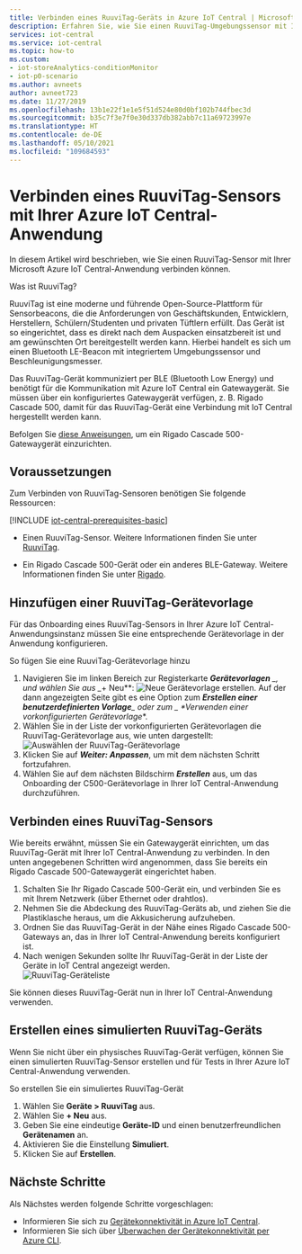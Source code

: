 ```yaml
---
title: Verbinden eines RuuviTag-Geräts in Azure IoT Central | Microsoft-Dokumentation
description: Erfahren Sie, wie Sie einen RuuviTag-Umgebungssensor mit Ihrer IoT Central-Anwendung verbinden.
services: iot-central
ms.service: iot-central
ms.topic: how-to
ms.custom:
- iot-storeAnalytics-conditionMonitor
- iot-p0-scenario
ms.author: avneets
author: avneet723
ms.date: 11/27/2019
ms.openlocfilehash: 13b1e22f1e1e5f51d524e80d0bf102b744fbec3d
ms.sourcegitcommit: b35c7f3e7f0e30d337db382abb7c11a69723997e
ms.translationtype: HT
ms.contentlocale: de-DE
ms.lasthandoff: 05/10/2021
ms.locfileid: "109684593"
---
```

# <a name="connect-a-ruuvitag-sensor-to-your-azure-iot-central-application"></a>Verbinden eines RuuviTag-Sensors mit Ihrer Azure IoT Central-Anwendung

In diesem Artikel wird beschrieben, wie Sie einen RuuviTag-Sensor mit Ihrer Microsoft Azure IoT Central-Anwendung verbinden können.

Was ist RuuviTag?

RuuviTag ist eine moderne und führende Open-Source-Plattform für Sensorbeacons, die die Anforderungen von Geschäftskunden, Entwicklern, Herstellern, Schülern/Studenten und privaten Tüftlern erfüllt. Das Gerät ist so eingerichtet, dass es direkt nach dem Auspacken einsatzbereit ist und am gewünschten Ort bereitgestellt werden kann. Hierbei handelt es sich um einen Bluetooth LE-Beacon mit integriertem Umgebungssensor und Beschleunigungsmesser.

Das RuuviTag-Gerät kommuniziert per BLE (Bluetooth Low Energy) und benötigt für die Kommunikation mit Azure IoT Central ein Gatewaygerät. Sie müssen über ein konfiguriertes Gatewaygerät verfügen, z. B. Rigado Cascade 500, damit für das RuuviTag-Gerät eine Verbindung mit IoT Central hergestellt werden kann.

Befolgen Sie [diese Anweisungen](./howto-connect-rigado-cascade-500.md), um ein Rigado Cascade 500-Gatewaygerät einzurichten.

## <a name="prerequisites"></a>Voraussetzungen

Zum Verbinden von RuuviTag-Sensoren benötigen Sie folgende Ressourcen:

[!INCLUDE [iot-central-prerequisites-basic](../../../includes/iot-central-prerequisites-basic.md)]

- Einen RuuviTag-Sensor. Weitere Informationen finden Sie unter [RuuviTag](https://ruuvi.com/).

- Ein Rigado Cascade 500-Gerät oder ein anderes BLE-Gateway. Weitere Informationen finden Sie unter [Rigado](https://www.rigado.com/).


## <a name="add-a-ruuvitag-device-template"></a>Hinzufügen einer RuuviTag-Gerätevorlage

Für das Onboarding eines RuuviTag-Sensors in Ihrer Azure IoT Central-Anwendungsinstanz müssen Sie eine entsprechende Gerätevorlage in der Anwendung konfigurieren.

So fügen Sie eine RuuviTag-Gerätevorlage hinzu

1. Navigieren Sie im linken Bereich zur Registerkarte ***Gerätevorlagen** _, und wählen Sie aus _*+ Neu**: ![Neue Gerätevorlage erstellen](./media/howto-connect-ruuvi/devicetemplate-new.png). Auf der dann angezeigten Seite gibt es eine Option zum ***Erstellen einer benutzerdefinierten Vorlage**_ oder zum _ *_Verwenden einer vorkonfigurierten Gerätevorlage_**.
1. Wählen Sie in der Liste der vorkonfigurierten Gerätevorlagen die RuuviTag-Gerätevorlage aus, wie unten dargestellt:  ![Auswählen der RuuviTag-Gerätevorlage](./media/howto-connect-ruuvi/devicetemplate-preconfigured.png)
1. Klicken Sie auf ***Weiter: Anpassen***, um mit dem nächsten Schritt fortzufahren.
1. Wählen Sie auf dem nächsten Bildschirm ***Erstellen*** aus, um das Onboarding der C500-Gerätevorlage in Ihrer IoT Central-Anwendung durchzuführen.

## <a name="connect-a-ruuvitag-sensor"></a>Verbinden eines RuuviTag-Sensors

Wie bereits erwähnt, müssen Sie ein Gatewaygerät einrichten, um das RuuviTag-Gerät mit Ihrer IoT Central-Anwendung zu verbinden. In den unten angegebenen Schritten wird angenommen, dass Sie bereits ein Rigado Cascade 500-Gatewaygerät eingerichtet haben.  

1. Schalten Sie Ihr Rigado Cascade 500-Gerät ein, und verbinden Sie es mit Ihrem Netzwerk (über Ethernet oder drahtlos).
1. Nehmen Sie die Abdeckung des RuuviTag-Geräts ab, und ziehen Sie die Plastiklasche heraus, um die Akkusicherung aufzuheben.
1. Ordnen Sie das RuuviTag-Gerät in der Nähe eines Rigado Cascade 500-Gateways an, das in Ihrer IoT Central-Anwendung bereits konfiguriert ist.
1. Nach wenigen Sekunden sollte Ihr RuuviTag-Gerät in der Liste der Geräte in IoT Central angezeigt werden.  
    ![RuuviTag-Geräteliste](./media/howto-connect-ruuvi/ruuvi-devicelist.png)

Sie können dieses RuuviTag-Gerät nun in Ihrer IoT Central-Anwendung verwenden.  

## <a name="create-a-simulated-ruuvitag"></a>Erstellen eines simulierten RuuviTag-Geräts

Wenn Sie nicht über ein physisches RuuviTag-Gerät verfügen, können Sie einen simulierten RuuviTag-Sensor erstellen und für Tests in Ihrer Azure IoT Central-Anwendung verwenden.

So erstellen Sie ein simuliertes RuuviTag-Gerät

1. Wählen Sie **Geräte > RuuviTag** aus.
1. Wählen Sie **+ Neu** aus.
1. Geben Sie eine eindeutige **Geräte-ID** und einen benutzerfreundlichen **Gerätenamen** an.  
1. Aktivieren Sie die Einstellung **Simuliert**.
1. Klicken Sie auf **Erstellen**.  

## <a name="next-steps"></a>Nächste Schritte

Als Nächstes werden folgende Schritte vorgeschlagen:

- Informieren Sie sich zu [Gerätekonnektivität in Azure IoT Central](./concepts-get-connected.md).
- Informieren Sie sich über [Überwachen der Gerätekonnektivität per Azure CLI](./howto-monitor-devices-azure-cli.md).
